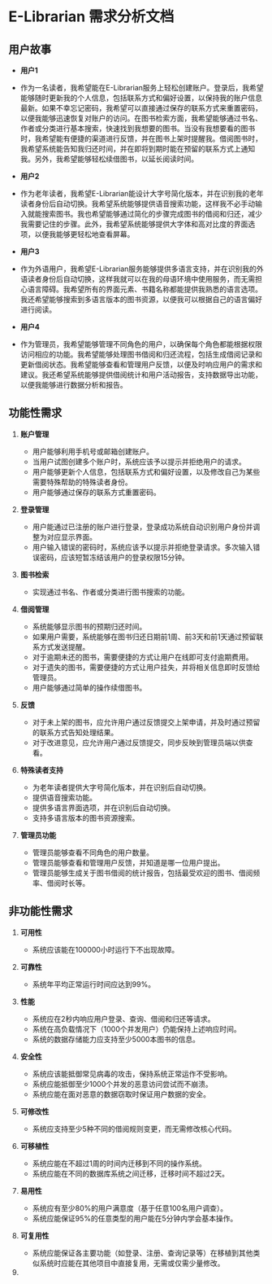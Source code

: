 # E-Librarian 需求分析文档

## 用户故事
- **用户1**
- 作为一名读者，我希望能在E-Librarian服务上轻松创建账户。登录后，我希望能够随时更新我的个人信息，包括联系方式和偏好设置，以保持我的账户信息最新。如果不幸忘记密码，我希望可以直接通过保存的联系方式来重置密码，以便我能够迅速恢复对账户的访问。在图书检索方面，我希望能够通过书名、作者或分类进行基本搜索，快速找到我想要的图书。当没有我想要看的图书时，我希望能有便捷的渠道进行反馈，并在图书上架时提醒我。借阅图书时，我希望系统能告知我归还时间，并在即将到期时能在预留的联系方式上通知我。另外，我希望能够轻松续借图书，以延长阅读时间。

- **用户2**
- 作为老年读者，我希望E-Librarian能设计大字号简化版本，并在识别我的老年读者身份后自动切换。我希望系统能够提供语音搜索功能，这样我不必手动输入就能搜索图书。我也希望能够通过简化的步骤完成图书的借阅和归还，减少我需要记住的步骤。此外，我希望系统能够提供大字体和高对比度的界面选项，以便我能够更轻松地查看屏幕。

- **用户3**
- 作为外语用户，我希望E-Librarian服务能够提供多语言支持，并在识别我的外语读者身份后自动切换，这样我就可以在我的母语环境中使用服务，而无需担心语言障碍。我希望所有的界面元素、书籍名称都能提供我熟悉的语言选项。我还希望能够搜索到多语言版本的图书资源，以便我可以根据自己的语言偏好进行阅读。

- **用户4**
- 作为管理员，我希望能够管理不同角色的用户，以确保每个角色都能根据权限访问相应的功能。我希望能够处理图书借阅和归还流程，包括生成借阅记录和更新借阅状态。我希望能够查看和管理用户反馈，以便及时响应用户的需求和建议。我还希望系统能够提供借阅统计和用户活动报告，支持数据导出功能，以便我能够进行数据分析和报告。

## 功能性需求
1. **账户管理**
   - 用户能够利用手机号或邮箱创建账户。
   - 当用户试图创建多个账户时，系统应该予以提示并拒绝用户的请求。
   - 用户能够更新个人信息，包括联系方式和偏好设置，以及修改自己为某些需要特殊帮助的特殊读者身份。
   - 用户能够通过保存的联系方式重置密码。
  
2. **登录管理**
   - 用户能通过已注册的账户进行登录，登录成功系统自动识别用户身份并调整为对应显示界面。
   - 用户输入错误的密码时，系统应该予以提示并拒绝登录请求。多次输入错误密码，应该短暂冻结该用户的登录权限15分钟。

3. **图书检索**
   - 实现通过书名、作者或分类进行图书搜索的功能。

4. **借阅管理**
   - 系统能够显示图书的预期归还时间。
   - 如果用户需要，系统能够在图书归还日期前1周、前3天和前1天通过预留联系方式发送提醒。
   - 对于逾期未还的图书，需要便捷的方式让用户在线即可支付逾期费用。
   - 对于遗失的图书，需要便捷的方式让用户挂失，并将相关信息即时反馈给管理员。
   - 用户能够通过简单的操作续借图书。

5. **反馈**
   - 对于未上架的图书，应允许用户通过反馈提交上架申请，并及时通过预留的联系方式告知处理结果。
   - 对于改进意见，应允许用户通过反馈提交，同步反映到管理员端以供查看。

6. **特殊读者支持**
   - 为老年读者提供大字号简化版本，并在识别后自动切换。
   - 提供语音搜索功能。
   - 提供多语言界面选项，并在识别后自动切换。
   - 支持多语言版本的图书资源搜索。

7. **管理员功能**
   - 管理员能够查看不同角色的用户数量。
   - 管理员能够查看和管理用户反馈，并知道是哪一位用户提出。
   - 管理员能够生成关于图书借阅的统计报告，包括最受欢迎的图书、借阅频率、借阅时长等。

## 非功能性需求
1. **可用性**
   - 系统应该能在100000小时运行下不出现故障。

2. **可靠性**
   - 系统年平均正常运行时间应达到99%。
  
3. **性能**
   - 系统应在2秒内响应用户登录、查询、借阅和归还等请求。
   - 系统在高负载情况下（1000个并发用户）仍能保持上述响应时间。
   - 系统的数据存储能力应支持至少5000本图书的信息。

4. **安全性**
   - 系统应该能抵御常见病毒的攻击，保持系统正常运作不受影响。
   - 系统应能抵御至少1000个并发的恶意访问尝试而不崩溃。
   - 系统应能在面对恶意的数据窃取时保证用户数据的安全。
  
5. **可修改性**
   - 系统应支持至少5种不同的借阅规则变更，而无需修改核心代码。
  
6. **可移植性**
   - 系统应能在不超过1周的时间内迁移到不同的操作系统。
   - 系统应能在不同的数据库系统之间迁移，迁移时间不超过2天。

7. **易用性**
   - 系统应有至少80%的用户满意度（基于任意100名用户调查）。
   - 系统应能保证95%的任意类型的用户能在5分钟内学会基本操作。

8. **可复用性**
   - 系统应能保证各主要功能（如登录、注册、查询记录等）在移植到其他类似系统时应能在其他项目中直接复用，无需或仅需少量修改。
10. 

